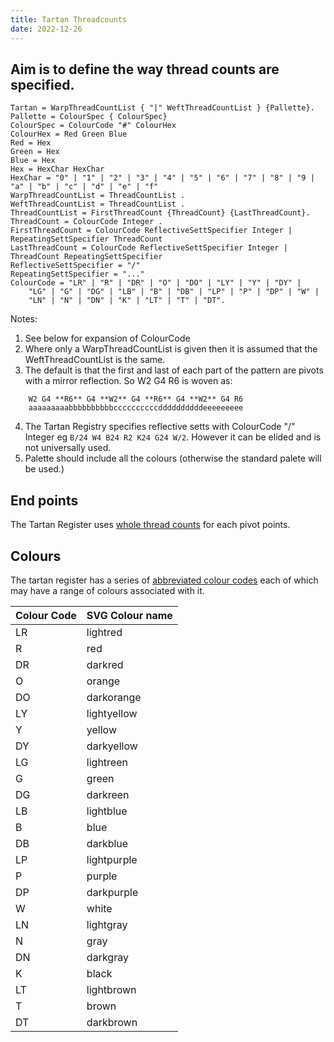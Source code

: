 ```yaml
---
title: Tartan Threadcounts
date: 2022-12-26
---
```


## Aim is to define the way thread counts are specified.

```ebnf
Tartan = WarpThreadCountList { "|" WeftThreadCountList } {Pallette}. 
Pallette = ColourSpec { ColourSpec}
ColourSpec = ColourCode "#" ColourHex
ColourHex = Red Green Blue
Red = Hex
Green = Hex
Blue = Hex
Hex = HexChar HexChar
HexChar = "0" | "1" | "2" | "3" | "4" | "5" | "6" | "7" | "8" | "9 | "a" | "b" | "c" | "d" | "e" | "f" 
WarpThreadCountList = ThreadCountList .
WeftThreadCountList = ThreadCountList .
ThreadCountList = FirstThreadCount {ThreadCount} {LastThreadCount}.
ThreadCount = ColourCode Integer .
FirstThreadCount = ColourCode ReflectiveSettSpecifier Integer | RepeatingSettSpecifier ThreadCount
LastThreadCount = ColourCode ReflectiveSettSpecifier Integer | ThreadCount RepeatingSettSpecifier 
ReflectiveSettSpecifier = "/" 
RepeatingSettSpecifier = "..."
ColourCode = "LR" | "R" | "DR" | "O" | "DO" | "LY" | "Y" | "DY" |
    "LG" | "G" | "DG" | "LB" | "B" | "DB" | "LP" | "P" | "DP" | "W" |
    "LN" | "N" | "DN" | "K" | "LT" | "T" | "DT".
```

Notes:
1. See below for expansion of ColourCode
2. Where only a WarpThreadCountList is given then it is assumed that the WeftThreadCountList is the same. 
3. The default is that the first and last of each part of the pattern are pivots with a mirror reflection.   So W2 G4 R6 is woven as:
```
    W2 G4 **R6** G4 **W2** G4 **R6** G4 **W2** G4 R6
    aaaaaaaaabbbbbbbbbbccccccccccddddddddddeeeeeeeee
```
4. The Tartan Registry specifies reflective setts with ColourCode "/" Integer eg `B/24 W4 B24 R2 K24 G24 W/2`.  However it can be elided and is not universally used.
5. Palette should include all the colours (otherwise the standard palete will be used.)


## End points

The Tartan Register uses [whole thread counts][] for each pivot points.

[whole thread counts]: https://www.tartanregister.gov.uk/threadcount

## Colours

The tartan register has a series of [abbreviated colour codes][] each of which may have a range of colours associated with it.

[abbreviated colour codes]: https://www.tartanregister.gov.uk/docs/Colour_shades.pdf

| Colour Code | SVG Colour name |
| ----------- | --------------- |
| LR          | lightred        |
| R           | red             |
| DR          | darkred         |
| O           | orange          |
| DO          | darkorange      |
| LY          | lightyellow     |
| Y           | yellow          |
| DY          | darkyellow      |
| LG          | lightreen       |
| G           | green           |
| DG          | darkreen        |
| LB          | lightblue       |
| B           | blue            |
| DB          | darkblue        |
| LP          | lightpurple     |
| P           | purple          |
| DP          | darkpurple      |
| W           | white           |
| LN          | lightgray       |
| N           | gray            |
| DN          | darkgray        |
| K           | black           |
| LT          | lightbrown      |
| T           | brown           |
| DT          | darkbrown       |
